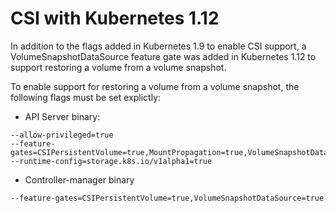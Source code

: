 # CSI with Kubernetes 1.12

In addition to the flags added in Kubernetes 1.9 to enable CSI support, a
VolumeSnapshotDataSource feature gate was added in Kubernetes 1.12 to
support restoring a volume from a volume snapshot.

To enable support for restoring a volume from a volume snapshot, the following
flags must be set explictly:

* API Server binary:

```
--allow-privileged=true
--feature-gates=CSIPersistentVolume=true,MountPropagation=true,VolumeSnapshotDataSource=true
--runtime-config=storage.k8s.io/v1alpha1=true
```

* Controller-manager binary

```
--feature-gates=CSIPersistentVolume=true,VolumeSnapshotDataSource=true
```
